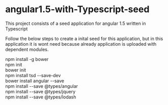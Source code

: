 # angular1.5-with-Typescript-seed
This project consists of a seed application for angular 1.5 written in Typescript


Follow the below steps to create a inital seed for this application, but in this application it is wont need because already application is uploaded with dependent modules.

npm install -g bower    
npm init    
bower init     
npm install tsd --save-dev   
bower install angular --save    
npm install --save @types/angular   
npm install --save @types/jquery   
npm install --save @types/lodash   


